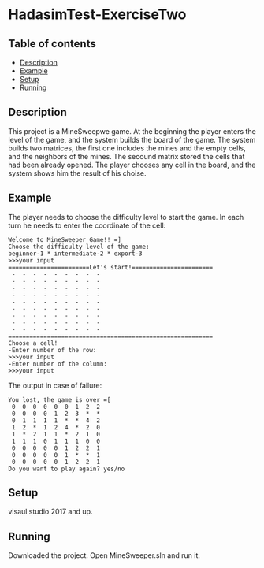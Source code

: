 # HadasimTest-ExerciseTwo

## Table of contents
* [Description](#Description)
* [Example](#Example)
* [Setup](#setup)
* [Running](#Running)

## Description
This project is a MineSweepwe game.
At the beginning the player enters the level of the game, and the system builds the board of the game.
The system builds two matrices, the first one includes the mines and the empty cells, and the neighbors of the mines. The secound matrix stored the cells that had been already opened.
The player chooses any cell in the board, and the system shows him the result of his choise.

## Example
The player needs to choose the difficulty level to start the game. In each turn he needs to enter the coordinate of the cell:
```
Welcome to MineSweeper Game!! =]
Choose the difficulty level of the game:
beginner-1 * intermediate-2 * export-3
>>>your input
=======================Let's start!=======================
 -  -  -  -  -  -  -  -  -
 -  -  -  -  -  -  -  -  -
 -  -  -  -  -  -  -  -  -
 -  -  -  -  -  -  -  -  -
 -  -  -  -  -  -  -  -  -
 -  -  -  -  -  -  -  -  -
 -  -  -  -  -  -  -  -  -
 -  -  -  -  -  -  -  -  -
 -  -  -  -  -  -  -  -  -
==========================================================
Choose a cell!
-Enter number of the row:
>>>your input
-Enter number of the column:
>>>your input
```
The output in case of failure:
```
You lost, the game is over =[
 0  0  0  0  0  0  1  2  2
 0  0  0  0  1  2  3  *  *
 0  1  1  1  1  *  *  4  2
 1  2  *  1  2  4  *  2  0
 1  *  2  1  1  *  2  1  0
 1  1  1  0  1  1  1  0  0
 0  0  0  0  0  1  2  2  1
 0  0  0  0  0  1  *  *  1
 0  0  0  0  0  1  2  2  1
Do you want to play again? yes/no

```
	
## Setup
visaul studio 2017 and up.

## Running
Downloaded the project.
Open MineSweeper.sln and run it.
